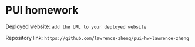 # PUI homework

Deployed website: `add the URL to your deployed website`

Repository link: `https://github.com/lawrence-zheng/pui-hw-lawrence-zheng`
